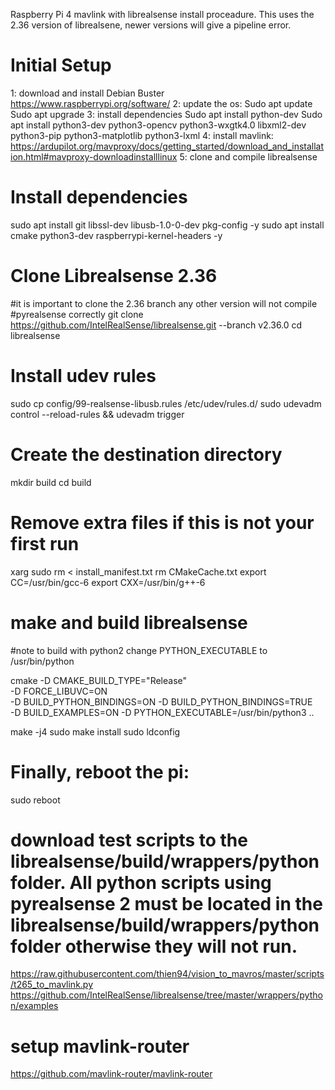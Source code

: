 Raspberry Pi 4 mavlink with librealsense install proceadure. This uses the 2.36 version of librealsene, newer versions will give a pipeline error.

# Initial Setup
1: download and install Debian Buster https://www.raspberrypi.org/software/
2: update the os:
	Sudo apt update
	Sudo apt upgrade
3: install dependencies
	Sudo apt install python-dev
	Sudo apt install python3-dev python3-opencv python3-wxgtk4.0 libxml2-dev python3-pip python3-matplotlib python3-lxml
4: install mavlink:
	https://ardupilot.org/mavproxy/docs/getting_started/download_and_installation.html#mavproxy-downloadinstalllinux
5: clone and compile librealsense
# Install dependencies
sudo apt install git libssl-dev libusb-1.0-0-dev pkg-config -y
sudo apt install cmake python3-dev raspberrypi-kernel-headers -y
# Clone Librealsense 2.36
#it is important to clone the 2.36 branch any other version will not compile #pyrealsense correctly
git clone https://github.com/IntelRealSense/librealsense.git --branch v2.36.0
cd librealsense

# Install udev rules
sudo cp config/99-realsense-libusb.rules /etc/udev/rules.d/
sudo udevadm control --reload-rules && udevadm trigger

# Create the destination directory
mkdir build
cd build

# Remove extra files if this is not your first run
xarg sudo rm < install_manifest.txt
rm CMakeCache.txt
export CC=/usr/bin/gcc-6
export CXX=/usr/bin/g++-6

# make and build librealsense
#note to build with python2 change PYTHON_EXECUTABLE to /usr/bin/python

cmake -D CMAKE_BUILD_TYPE="Release"\
-D FORCE_LIBUVC=ON \
-D BUILD_PYTHON_BINDINGS=ON -D BUILD_PYTHON_BINDINGS=TRUE \
-D BUILD_EXAMPLES=ON -D PYTHON_EXECUTABLE=/usr/bin/python3 ..

make -j4
sudo make install
sudo ldconfig

# Finally, reboot the pi:
sudo reboot
	
# download test scripts to the librealsense/build/wrappers/python folder. All python scripts using pyrealsense 2 must be located in the librealsense/build/wrappers/python folder otherwise they will not run. 
https://raw.githubusercontent.com/thien94/vision_to_mavros/master/scripts/t265_to_mavlink.py
https://github.com/IntelRealSense/librealsense/tree/master/wrappers/python/examples

# setup mavlink-router 
https://github.com/mavlink-router/mavlink-router
